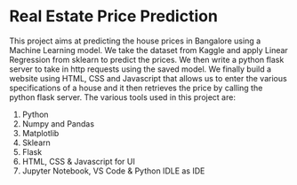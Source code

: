 # Real Estate Price Prediction
This project aims at predicting the house prices in Bangalore using a Machine Learning model. 
We take the dataset from Kaggle and apply Linear Regression from sklearn to predict the prices.
We then write a python flask server to take in http requests using the saved model.
We finally build a website using HTML, CSS and Javascript that allows us to enter the various specifications of a house and it then retrieves the price by calling the python flask server.
The various tools used in this project are:
1. Python
2. Numpy and Pandas
3. Matplotlib
4. Sklearn
5. Flask
6. HTML, CSS & Javascript for UI
7. Jupyter Notebook, VS Code & Python IDLE as IDE
